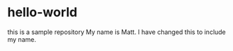 # hello-world
this is a sample repository
My name is Matt. 
I have changed this to include my name.
